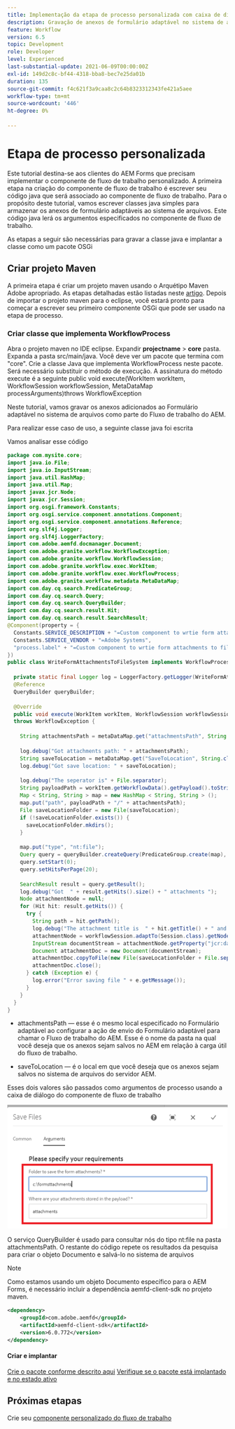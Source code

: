 ```yaml
---
title: Implementação da etapa de processo personalizada com caixa de diálogo
description: Gravação de anexos de formulário adaptável no sistema de arquivos usando a etapa de processo personalizada
feature: Workflow
version: 6.5
topic: Development
role: Developer
level: Experienced
last-substantial-update: 2021-06-09T00:00:00Z
exl-id: 149d2c8c-bf44-4318-bba8-bec7e25da01b
duration: 135
source-git-commit: f4c621f3a9caa8c2c64b8323312343fe421a5aee
workflow-type: tm+mt
source-wordcount: '446'
ht-degree: 0%

---
```


# Etapa de processo personalizada

Este tutorial destina-se aos clientes do AEM Forms que precisam implementar o componente de fluxo de trabalho personalizado. A primeira etapa na criação do componente de fluxo de trabalho é escrever seu código java que será associado ao componente de fluxo de trabalho. Para o propósito deste tutorial, vamos escrever classes java simples para armazenar os anexos de formulário adaptáveis ao sistema de arquivos. Este código java lerá os argumentos especificados no componente de fluxo de trabalho.

As etapas a seguir são necessárias para gravar a classe java e implantar a classe como um pacote OSGi

## Criar projeto Maven

A primeira etapa é criar um projeto maven usando o Arquétipo Maven Adobe apropriado. As etapas detalhadas estão listadas neste [artigo](https://experienceleague.adobe.com/docs/experience-manager-learn/forms/creating-your-first-osgi-bundle/create-your-first-osgi-bundle.html). Depois de importar o projeto maven para o eclipse, você estará pronto para começar a escrever seu primeiro componente OSGi que pode ser usado na etapa de processo.


### Criar classe que implementa WorkflowProcess

Abra o projeto maven no IDE eclipse. Expandir **projectname** > **core** pasta. Expanda a pasta src/main/java. Você deve ver um pacote que termina com &quot;core&quot;. Crie a classe Java que implementa WorkflowProcess neste pacote. Será necessário substituir o método de execução. A assinatura do método execute é a seguinte public void execute(WorkItem workItem, WorkflowSession workflowSession, MetaDataMap processArguments)throws WorkflowException

Neste tutorial, vamos gravar os anexos adicionados ao Formulário adaptável no sistema de arquivos como parte do Fluxo de trabalho do AEM.

Para realizar esse caso de uso, a seguinte classe java foi escrita

Vamos analisar esse código

```java
package com.mysite.core;
import java.io.File;
import java.io.InputStream;
import java.util.HashMap;
import java.util.Map;
import javax.jcr.Node;
import javax.jcr.Session;
import org.osgi.framework.Constants;
import org.osgi.service.component.annotations.Component;
import org.osgi.service.component.annotations.Reference;
import org.slf4j.Logger;
import org.slf4j.LoggerFactory;
import com.adobe.aemfd.docmanager.Document;
import com.adobe.granite.workflow.WorkflowException;
import com.adobe.granite.workflow.WorkflowSession;
import com.adobe.granite.workflow.exec.WorkItem;
import com.adobe.granite.workflow.exec.WorkflowProcess;
import com.adobe.granite.workflow.metadata.MetaDataMap;
import com.day.cq.search.PredicateGroup;
import com.day.cq.search.Query;
import com.day.cq.search.QueryBuilder;
import com.day.cq.search.result.Hit;
import com.day.cq.search.result.SearchResult;
@Component(property = {
  Constants.SERVICE_DESCRIPTION + "=Custom component to wrtie form attachments to file system",
  Constants.SERVICE_VENDOR + "=Adobe Systems",
  "process.label" + "=Custom component to wrtie form attachments to file system"
})
public class WriteFormAttachmentsToFileSystem implements WorkflowProcess {

  private static final Logger log = LoggerFactory.getLogger(WriteFormAttachmentsToFileSystem.class);
  @Reference
  QueryBuilder queryBuilder;

  @Override
  public void execute(WorkItem workItem, WorkflowSession workflowSession, MetaDataMap metaDataMap)
  throws WorkflowException {

    String attachmentsPath = metaDataMap.get("attachmentsPath", String.class);

    log.debug("Got attachments path: " + attachmentsPath);
    String saveToLocation = metaDataMap.get("SaveToLocation", String.class);
    log.debug("Got save location: " + saveToLocation);

    log.debug("The seperator is" + File.separator);
    String payloadPath = workItem.getWorkflowData().getPayload().toString();
    Map < String, String > map = new HashMap < String, String > ();
    map.put("path", payloadPath + "/" + attachmentsPath);
    File saveLocationFolder = new File(saveToLocation);
    if (!saveLocationFolder.exists()) {
      saveLocationFolder.mkdirs();
    }

    map.put("type", "nt:file");
    Query query = queryBuilder.createQuery(PredicateGroup.create(map), workflowSession.adaptTo(Session.class));
    query.setStart(0);
    query.setHitsPerPage(20);

    SearchResult result = query.getResult();
    log.debug("Got  " + result.getHits().size() + " attachments ");
    Node attachmentNode = null;
    for (Hit hit: result.getHits()) {
      try {
        String path = hit.getPath();
        log.debug("The attachment title is  " + hit.getTitle() + " and the attachment path is  " + path);
        attachmentNode = workflowSession.adaptTo(Session.class).getNode(path + "/jcr:content");
        InputStream documentStream = attachmentNode.getProperty("jcr:data").getBinary().getStream();
        Document attachmentDoc = new Document(documentStream);
        attachmentDoc.copyToFile(new File(saveLocationFolder + File.separator + hit.getTitle()));
        attachmentDoc.close();
      } catch (Exception e) {
        log.error("Error saving file " + e.getMessage());
      }
    }
  }
}
```


* attachmentsPath — esse é o mesmo local especificado no Formulário adaptável ao configurar a ação de envio do Formulário adaptável para chamar o Fluxo de trabalho do AEM. Esse é o nome da pasta na qual você deseja que os anexos sejam salvos no AEM em relação à carga útil do fluxo de trabalho.

* saveToLocation — é o local em que você deseja que os anexos sejam salvos no sistema de arquivos do servidor AEM.

Esses dois valores são passados como argumentos de processo usando a caixa de diálogo do componente de fluxo de trabalho

![EtapaProcesso](assets/custom-workflow-component.png)

O serviço QueryBuilder é usado para consultar nós do tipo nt:file na pasta attachmentsPath. O restante do código repete os resultados da pesquisa para criar o objeto Documento e salvá-lo no sistema de arquivos


>[!NOTE]
>
>Como estamos usando um objeto Documento específico para o AEM Forms, é necessário incluir a dependência aemfd-client-sdk no projeto maven.

```xml
<dependency>
    <groupId>com.adobe.aemfd</groupId>
    <artifactId>aemfd-client-sdk</artifactId>
    <version>6.0.772</version>
</dependency>
```

#### Criar e implantar

[Crie o pacote conforme descrito aqui](https://experienceleague.adobe.com/docs/experience-manager-learn/forms/creating-your-first-osgi-bundle/create-your-first-osgi-bundle.html)
[Verifique se o pacote está implantado e no estado ativo](http://localhost:4502/system/console/bundles)

## Próximas etapas

Crie seu [componente personalizado do fluxo de trabalho](./custom-workflow-component.md)

